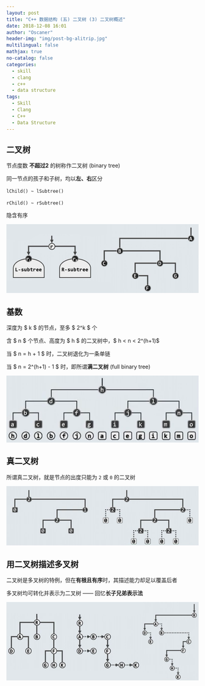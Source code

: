 ```yaml
---
layout: post
title: "C++ 数据结构 (五) 二叉树 (3) 二叉树概述"
date: 2018-12-08 16:01
author: "Oscaner"
header-img: "img/post-bg-alitrip.jpg"
multilingual: false
mathjax: true
no-catalog: false
categories:
  - skill
  - clang
  - c++
  - data structure
tags:
  - Skill
  - Clang
  - C++
  - Data Structure
---
```


## 二叉树

节点度数 **不超过2** 的树称作二叉树 (binary tree)

同一节点的孩子和子树，均以**左、右**区分

`lChild() ~ lSubtree()`

`rChild() ~ rSubtree()`

隐含有序

![1.png](/img/in-post/skill/data-structure/post-btree-intro/1.png)

## 基数

深度为 $ k $ 的节点，至多 $ 2^k $ 个

含 $ n $ 个节点、高度为 $ h $ 的二叉树中，$ h < n < 2^(h+1)$

当 $ n = h + 1 $ 时，二叉树退化为一条单链

当 $ n = 2^(h+1) - 1 $ 时，即所谓**满二叉树** (full binary tree)

![2.png](/img/in-post/skill/data-structure/post-btree-intro/2.png)

## 真二叉树

所谓真二叉树，就是节点的出度只能为 `2` 或 `0` 的二叉树

![3.png](/img/in-post/skill/data-structure/post-btree-intro/3.png)

## 用二叉树描述多叉树

二叉树是多叉树的特例，但在**有根且有序**时，其描述能力却足以覆盖后者

多叉树均可转化并表示为二叉树 —— 回忆**长子兄弟表示法**

![4.png](/img/in-post/skill/data-structure/post-btree-intro/4.png)

